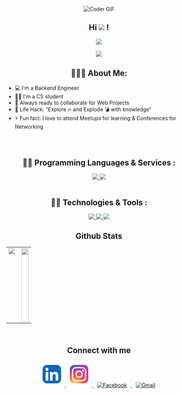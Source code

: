 <p align="center">
  <img height ="60%" src="https://media.giphy.com/media/SWoSkN6DxTszqIKEqv/giphy.gif" alt="Coder GIF" width="60%">
</p>




<h2 align="center">
 Hi 
<img src="https://media.giphy.com/media/hvRJCLFzcasrR4ia7z/giphy.gif" width="28"> !
</h2>

<p align="center">
  <a href="https://github.com/DenverCoder1/readme-typing-svg"><img src="https://readme-typing-svg.herokuapp.com/?lines=My+Name+is+AHMED+TAWFIK&font=Fira%20Code&center=true&width=440&height=45&weight=600&color=00ffff&vCenter=true&size=22"></a>
</p> 

<p align="center">
  <a href="https://github.com/DenverCoder1/readme-typing-svg"><img src="https://readme-typing-svg.herokuapp.com/?lines=I'm%20From%20Egypt&font=Fira%20Code&center=true&width=440&height=45&weight=500&color=ff0000&vCenter=true&size=22"></a>
</p> 

<h2 align="center">👨🏻‍💻 About Me:</h2>


- :computer: I'm a Backend Engineer
- :student: I'm a CS student
- :rocket: Always ready to collaborate for Web Projects
- :dart: Life Hack: "Explore :fire: and Explode :bomb: with knowledge"
- :zap: Fun fact: I love to attend Meetups for learning & Conferences for Networking<br>

<br/>  

  

  

<br/>


<h2 align = "center"> 👨‍💻 Programming Languages & Services : </h2>
<div align ="center" >  
<a href="https://www.php.org">
<img  src="https://readme-components.vercel.app/api?component=logo&logo=php&text=false&fill=9ACD32&animation=spin">
</a>

<!--
<a href="https://learn.microsoft.com/en-us/dotnet/csharp">
<img  src="https://readme-components.vercel.app/api?component=logo&logo=csharp&text=false&animation=spin">
</a>
-->


<a href="https://www.mysql.com">
<img  src="https://readme-components.vercel.app/api?component=logo&logo=MySQL&text=false&fill=ffce00&animation=spin">
</a>



</div></td><td valign="top" width="33%">
<br>

<h2 align = "center"> 👨‍💻 Technologies & Tools : </h2>
<div align = "center">
 <a href="https://numpy.org/">
<img  src="https://readme-components.vercel.app/api?component=logo&logo=Numpy&text=true&fill=36C2CE&animation=spin">
</a>

<a href="https://git-scm.com">
<img  src="https://readme-components.vercel.app/api?component=logo&logo=Git&text=true&fill=ff0000&animation=spin">
</a>

<a href="https://github.com">
<img  src="https://readme-components.vercel.app/api?component=logo&logo=Github&text=true&fill=black&animation=spin">
</a>



<h2 align = "center"> Github Stats </h2>  
<div align="center">
<table><tr><td valign="top" width="50%" >

<img src="https://github-readme-stats.vercel.app/api?username=AhmedTarek1967&show_icons=true&theme=jolly&count_private=true&hide_border=true&disable_animations=false" align="left" style="width: 200%" />

</td><td valign="top" width="50%">

<img height=200 src="https://github-readme-stats.vercel.app/api/top-langs/?username=AhmedTarek1967&theme=jolly&hide_border=true&layout=compact" align="left" style="width: 100%" />

</td></tr></table>  
</div>
<br/>  


<h2 align="center">Connect with me  </h2>
<div align="center" >
 <a href="https://www.linkedin.com/in/ahmed-tawfik-44a028307?utm_source=share&utm_campaign=share_via&utm_content=profile&utm_medium=android_app">
   <img style="margin: 10px" src="https://raw.githubusercontent.com/tandpfun/skill-icons/main/icons/LinkedIn.svg" alt="LinkedIn" height="50" />  
</a>

<a href="https://www.instagram.com/ahmedtawfik204">
  <img style="margin: 10px" src="https://raw.githubusercontent.com/tandpfun/skill-icons/main/icons/Instagram.svg" alt="Instagram" height="50" />  
</a>

<a href="https://www.facebook.com/profile.php?id=100005968600353">
   <img style="margin: 10px" src="https://upload.wikimedia.org/wikipedia/commons/b/b8/2021_Facebook_icon.svg" alt="Facebook" height="50" />
</a>


<a href="ahmedtawfik2042003@gmail.com" target = "_blank">
  <img style="margin: 10px" src="https://upload.wikimedia.org/wikipedia/commons/thumb/7/7e/Gmail_icon_%282020%29.svg/768px-Gmail_icon_%282020%29.svg.png?20221017173631" alt="Gmail" height="50" /> 
</a>


